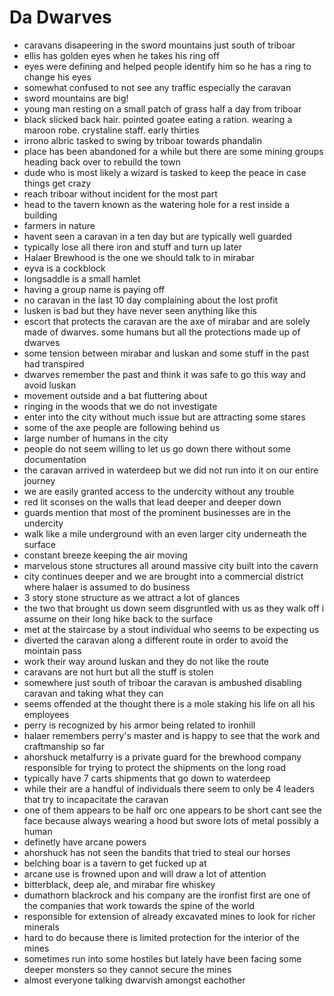 # Da Dwarves

- caravans disapeering in the sword mountains just south of triboar
- ellis has golden eyes when he takes his ring off
- eyes were defining and helped people identify him so he has a ring to change his eyes
- somewhat confused to not see any traffic especially the caravan
- sword mountains are big!
- young man resting on a small patch of grass half a day from triboar
- black slicked back hair. pointed goatee eating a ration. wearing a maroon robe. crystaline staff. early thirties
- irrono albric tasked to swing by triboar towards phandalin
- place has been abandoned for a while but there are some mining groups heading back over to rebuild the town
- dude who is most likely a wizard is tasked to keep the peace in case things get crazy
- reach triboar without incident for the most part
- head to the tavern known as the watering hole for a rest inside a building
- farmers in nature
- havent seen a caravan in a ten day but are typically well guarded
- typically lose all there iron and stuff and turn up later
- Halaer Brewhood is the one we should talk to in mirabar
- eyva is a cockblock
- longsaddle is a small hamlet
- having a group name is paying off
- no caravan in the last 10 day complaining about the lost profit
- lusken is bad but they have never seen anything like this
- escort that protects the caravan are the axe of mirabar and are solely made of dwarves. some humans but all the protections made up of dwarves
- some tension between mirabar and luskan and some stuff in the past had transpired
- dwarves remember the past and think it was safe to go this way and avoid luskan
- movement outside and a bat fluttering about
- ringing in the woods that we do not investigate
- enter into the city without much issue but are attracting some stares
- some of the axe people are following behind us 
- large number of humans in the city
- people do not seem willing to let us go down there without some documentation
- the caravan arrived in waterdeep but we did not run into it on our entire journey
- we are easily granted access to the undercity without any trouble
- red lit sconses on the walls that lead deeper and deeper down
- guards mention that most of the prominent businesses are in the undercity
- walk like a mile underground with an even larger city underneath the surface
- constant breeze keeping the air moving
- marvelous stone structures all around massive city built into the cavern
- city continues deeper and we are brought into a commercial district where halaer is assumed to do business
- 3 story stone structure as we attract a lot of glances
- the two that brought us down seem disgruntled with us as they walk off i assume on their long hike back to the surface
- met at the staircase by a stout individual who seems to be expecting us
- diverted the caravan along a different route in order to avoid the mointain pass
- work their way around luskan and they do not like the route
- caravans are not hurt but all the stuff is stolen
- somewhere just south of triboar the caravan is ambushed disabling caravan and taking what they can
- seems offended at the thought there is a mole staking his life on all his employees
- perry is recognized by his armor being related to ironhill
- halaer remembers perry's master and is happy to see that the work and craftmanship so far
- ahorshuck metalfurry is a private guard for the brewhood company responsible for trying to protect the shipments on the long road
- typically have 7 carts shipments that go down to waterdeep
- while their are a handful of individuals there seem to only be 4 leaders that try to incapacitate the caravan
- one of them appears to be half orc one appears to be short cant see the face because always wearing a hood but swore lots of metal possibly a human
- definetly have arcane powers
- ahorshuck has not seen the bandits that tried to steal our horses
- belching boar is a tavern to get fucked up at
- arcane use is frowned upon and will draw a lot of attention
- bitterblack, deep ale, and mirabar fire whiskey
- dumathorn blackrock and his company are the ironfist first are one of the companies that work towards the spine of the world
- responsible for extension of already excavated mines to look for richer minerals
- hard to do because there is limited protection for the interior of the mines
- sometimes run into some hostiles but lately have been facing some deeper monsters so they cannot secure the mines
- almost everyone talking dwarvish amongst eachother